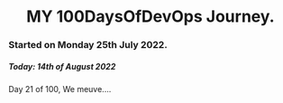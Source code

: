 <h1 align=center>
  MY 100DaysOfDevOps Journey.
</h1>

### Started on Monday 25th July 2022.
##### Today: 14th of August 2022

Day 21 of 100, We meuve....

